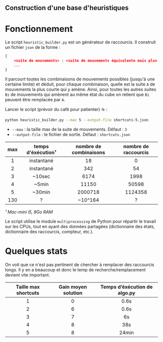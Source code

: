 
Construction d'une base d'heuristiques
--------------------------------------

# Fonctionnement

Le script `heuristic_builder.py` est un générateur de raccourcis.
Il construit un fichier `json` de la forme :

```json
{
    <suite de mouvements> : <suite de mouvements équivalente mais plus courte>,
    ...
}
```

Il parcourt toutes les combinaisons de mouvements possibles (jusqu'à une
certaine limite) et déduit, pour chaque combinaison, quelle est la
suite `A` de mouvements la plus courte qui y amène.
Ainsi, pour toutes les autres suites `Bi` de mouvements qui amènent au même
état du cube on retient que `Bi` peuvent être remplacée par `A`.

Lancer le script (prévoir du café pour patienter) :coffee: :

```bash
python heuristic_builder.py --max 5 --output-file shortcuts-5.json
```

- `--max` : la taille max de la suite de mouvements. Défaut : `3`
- `--output-file` : le fichier de sortie. Défaut : `shortcuts.json`

| max | temps d'éxécution¹ | nombre de combinaisons | nombre de raccourcis |
| :-: | :---------------:  | :--------------------: | :------------------: |
| 1   | instantané         | 18                     | 0                    |
| 2   | instantané         | 342                    | 54                   |
| 3   | ~10sec             | 6174                   | 1998                 |
| 4   | ~5min              | 11150                  | 50598                |
| 5   | ~30min             | 2000718                | 1124358              |
| 130 | ?                  | ~10^164                | ?                    |

*¹ Mac-mini i5, 8Go RAM*

Le script utilise le module `multiprocessing` de Python pour répartir le travail
sur les CPUs, tout en ayant des données partagées (dictionnaire des états,
dictionnaire des raccourcis, compteur, etc.).

# Quelques stats

On voit que ce n'est pas pertinent de chercher à remplacer des raccourcis longs.
Il y en a beaucoup et donc le temp de recherche/remplacement devient vite
important.

| Taille max shortcuts | Gain moyen solution | Temps d’éxécution de algo.py |
| :------------------: | :-----------------: | :--------------------------: |
| 1                    | 0                   | 0.6s                         |
| 2                    | 6                   | 0.6s                         |
| 3                    | 7                   | 6s                           |
| 4                    | 8                   | 38s                          |
| 5                    | 8                   | 24min                        |

